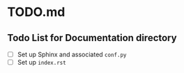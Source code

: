 # TODO.md
## Todo List for Documentation directory
-[ ] Set up Sphinx and associated `conf.py`
-[ ] Set up `index.rst`
